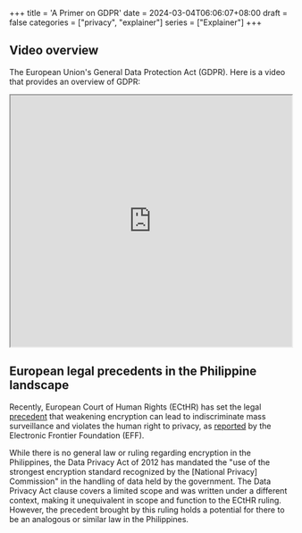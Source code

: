 +++
title = 'A Primer on GDPR'
date = 2024-03-04T06:06:07+08:00
draft = false
categories = ["privacy", "explainer"]
series = ["Explainer"]
+++

## Video overview

The European Union's General Data Protection Act (GDPR). Here is a video that provides an overview of GDPR:

<iframe width="100%" height="450" name="iframe" src="https://invidious.drgns.space/embed/acijNEErf-c"></iframe>

## European legal precedents in the Philippine landscape

Recently, European Court of Human Rights (ECtHR) has set the legal [precedent](https://hudoc.echr.coe.int/eng/?i=001-230854) that weakening encryption can lead to indiscriminate mass surveillance and violates the human right to privacy, as [reported](https://www.eff.org/deeplinks/2024/03/european-court-human-rights-confirms-undermining-encryption-violates-fundamental) by the Electronic Frontier Foundation (EFF).

While there is no general law or ruling regarding encryption in the Philippines, the Data Privacy Act of 2012 has mandated the "use of the strongest encryption standard recognized by the [National Privacy] Commission" in the handling of data held by the government. The Data Privacy Act clause covers a limited scope and was written under a different context, making it unequivalent in scope and function to the ECtHR ruling. However, the precedent brought by this ruling holds a potential for there to be an analogous or similar law in the Philippines.